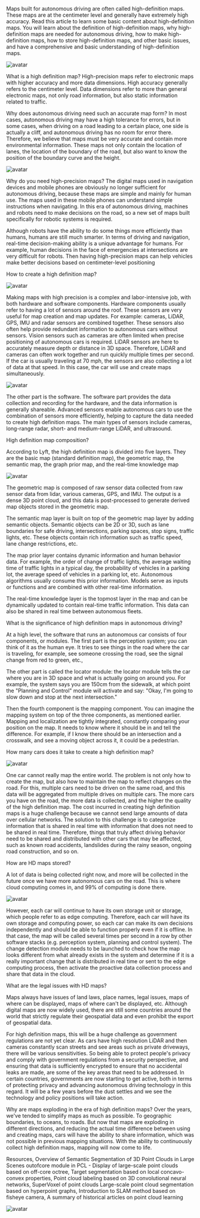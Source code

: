 Maps built for autonomous driving are often called high-definition maps. These maps are at the centimeter level and generally have extremely high accuracy. Read this article to learn some basic content about high-definition maps. You will learn about the definition of high-definition maps, why high-definition maps are needed for autonomous driving, how to make high-definition maps, how to store high-definition maps, and other basic issues, and have a comprehensive and basic understanding of high-definition maps. 

 ![avatar]( 20200407185400107.jpg) 

 What is a high definition map? High-precision maps refer to electronic maps with higher accuracy and more data dimensions. High accuracy generally refers to the centimeter level. Data dimensions refer to more than general electronic maps, not only road information, but also static information related to traffic. 

 Why does autonomous driving need such an accurate map form? In most cases, autonomous driving may have a high tolerance for errors, but in some cases, when driving on a road leading to a certain place, one side is actually a cliff, and autonomous driving has no room for error there. Therefore, we believe that maps must be very accurate and contain more environmental information. These maps not only contain the location of lanes, the location of the boundary of the road, but also want to know the position of the boundary curve and the height. 

 ![avatar]( 20200407185507763.png) 

 Why do you need high-precision maps? The digital maps used in navigation devices and mobile phones are obviously no longer sufficient for autonomous driving, because these maps are simple and mainly for human use. The maps used in these mobile phones can understand simple instructions when navigating. In this era of autonomous driving, machines and robots need to make decisions on the road, so a new set of maps built specifically for robotic systems is required. 

 Although robots have the ability to do some things more efficiently than humans, humans are still much smarter. In terms of driving and navigation, real-time decision-making ability is a unique advantage for humans. For example, human decisions in the face of emergencies at intersections are very difficult for robots. Then having high-precision maps can help vehicles make better decisions based on centimeter-level positioning 

 How to create a high definition map? 

 ![avatar]( 20200407185530711.png) 

 Making maps with high precision is a complex and labor-intensive job, with both hardware and software components. Hardware components usually refer to having a lot of sensors around the roof. These sensors are very useful for map creation and map updates. For example: cameras, LiDAR, GPS, IMU and radar sensors are combined together. These sensors also often help provide redundant information to autonomous cars without sensors. Vision sensors such as cameras are often limited when precise positioning of autonomous cars is required. LiDAR sensors are here to accurately measure depth or distance in 3D space. Therefore, LiDAR and cameras can often work together and run quickly multiple times per second. If the car is usually traveling at 70 mph, the sensors are also collecting a lot of data at that speed. In this case, the car will use and create maps simultaneously. 

 ![avatar]( 20200407185552463.png) 

 The other part is the software. The software part provides the data collection and recording for the hardware, and the data information is generally shareable. Advanced sensors enable autonomous cars to use the combination of sensors more efficiently, helping to capture the data needed to create high definition maps. The main types of sensors include cameras, long-range radar, short- and medium-range LiDAR, and ultrasound. 

 High definition map composition? 

 According to Lyft, the high definition map is divided into five layers. They are the basic map (standard definition map), the geometric map, the semantic map, the graph prior map, and the real-time knowledge map 

 ![avatar]( 20200407185636776.png) 

  The geometric map is composed of raw sensor data collected from raw sensor data from lidar, various cameras, GPS, and IMU. The output is a dense 3D point cloud, and this data is post-processed to generate derived map objects stored in the geometric map. 

 The semantic map layer is built on top of the geometric map layer by adding semantic objects. Semantic objects can be 2D or 3D, such as lane boundaries for safe driving, intersections, parking spaces, stop signs, traffic lights, etc. These objects contain rich information such as traffic speed, lane change restrictions, etc. 

 The map prior layer contains dynamic information and human behavior data. For example, the order of change of traffic lights, the average waiting time of traffic lights in a typical day, the probability of vehicles in a parking lot, the average speed of vehicles in a parking lot, etc. Autonomous algorithms usually consume this prior information. Models serve as inputs or functions and are combined with other real-time information. 

 The real-time knowledge layer is the topmost layer in the map and can be dynamically updated to contain real-time traffic information. This data can also be shared in real time between autonomous fleets. 

 What is the significance of high definition maps in autonomous driving? 

 At a high level, the software that runs an autonomous car consists of four components, or modules. The first part is the perception system; you can think of it as the human eye. It tries to see things in the road where the car is traveling, for example, see someone crossing the road, see the signal change from red to green, etc., 

 The other part is called the locator module: the locator module tells the car where you are in 3D space and what is actually going on around you. For example, the system says you are 150cm from the sidewalk, at which point the "Planning and Control" module will activate and say: "Okay, I'm going to slow down and stop at the next intersection." 

 Then the fourth component is the mapping component. You can imagine the mapping system on top of the three components, as mentioned earlier. Mapping and localization are tightly integrated, constantly comparing your position on the map. It needs to know where it should be in and tell the difference. For example, if I know there should be an intersection and a crosswalk, and see a moving object across it, it could be a pedestrian. 

 How many cars does it take to create a high definition map? 

 ![avatar]( 20200407185703317.png) 

 One car cannot really map the entire world. The problem is not only how to create the map, but also how to maintain the map to reflect changes on the road. For this, multiple cars need to be driven on the same road, and this data will be aggregated from multiple drives on multiple cars. The more cars you have on the road, the more data is collected, and the higher the quality of the high definition map. The cost incurred in creating high definition maps is a huge challenge because we cannot send large amounts of data over cellular networks. The solution to this challenge is to categorize information that is shared in real time with information that does not need to be shared in real time. Therefore, things that truly affect driving behavior need to be shared and distributed with other cars that may be affected, such as known road accidents, landslides during the rainy season, ongoing road construction, and so on. 

 How are HD maps stored? 

 A lot of data is being collected right now, and more will be collected in the future once we have more autonomous cars on the road. This is where cloud computing comes in, and 99% of computing is done there. 

 ![avatar]( 20200407185721288.png) 

 However, each car will continue to have its own storage unit or storage, which people refer to as edge computing. Therefore, each car will have its own storage and computing power, so each car can make its own decisions independently and should be able to function properly even if it is offline. In that case, the map will be called several times per second in a row by other software stacks (e.g. perception system, planning and control system). The change detection module needs to be launched to check how the map looks different from what already exists in the system and determine if it is a really important change that is distributed in real time or sent to the edge computing process, then activate the proactive data collection process and share that data in the cloud.  

 What are the legal issues with HD maps? 

 Maps always have issues of land laws, place names, legal issues, maps of where can be displayed, maps of where can't be displayed, etc. Although digital maps are now widely used, there are still some countries around the world that strictly regulate their geospatial data and even prohibit the export of geospatial data. 

 For high definition maps, this will be a huge challenge as government regulations are not yet clear. As cars have high resolution LiDAR and then cameras constantly scan streets and see areas such as private driveways, there will be various sensitivities. So being able to protect people's privacy and comply with government regulations from a security perspective, and ensuring that data is sufficiently encrypted to ensure that no accidental leaks are made, are some of the key areas that need to be addressed. In certain countries, governments are now starting to get active, both in terms of protecting privacy and advancing autonomous driving technology in this regard. It will be a few years before the dust settles and we see the technology and policy positions will take action. 

 Why are maps exploding in the era of high definition maps? Over the years, we've tended to simplify maps as much as possible. To geographic boundaries, to oceans, to roads. But now that maps are exploding in different directions, and reducing the actual time difference between using and creating maps, cars will have the ability to share information, which was not possible in previous mapping situations. With the ability to continuously collect high definition maps, mapping will now come to life. 

 Resources, Overview of Semantic Segmentation of 3D Point Clouds in Large Scenes outofcore module in PCL - Display of large-scale point clouds based on off-core octree, Target segmentation based on local concavo-convex properties, Point cloud labeling based on 3D convolutional neural networks, SuperVoxel of point clouds Large-scale point cloud segmentation based on hyperpoint graphs, Introduction to SLAM method based on fisheye camera, A summary of historical articles on point cloud learning 

 ![avatar]( 20200407185832302.png) 

